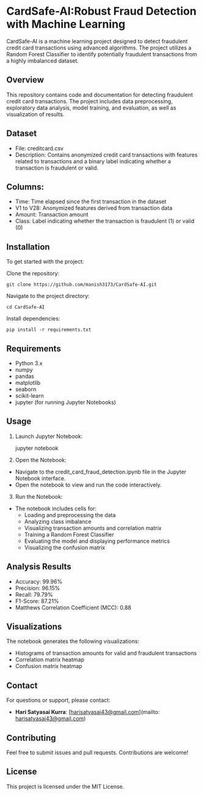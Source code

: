 # CardSafe-AI:Robust Fraud Detection with Machine Learning



CardSafe-AI is a machine learning project designed to detect fraudulent credit card transactions using advanced algorithms. The project utilizes a Random Forest Classifier to identify potentially fraudulent transactions from a highly imbalanced dataset.

## Overview
This repository contains code and documentation for detecting fraudulent credit card transactions. The project includes data preprocessing, exploratory data analysis, model training, and evaluation, as well as visualization of results.

## Dataset

- File: creditcard.csv
- Description: Contains anonymized credit card transactions with features related to transactions and a binary label 
 indicating whether a transaction is fraudulent or valid.

## Columns:

- Time: Time elapsed since the first transaction in the dataset
- V1 to V28: Anonymized features derived from transaction data
- Amount: Transaction amount
- Class: Label indicating whether the transaction is fraudulent (1) or valid (0)

## Installation
To get started with the project:

Clone the repository:

    git clone https://github.com/manish3173/CardSafe-AI.git
Navigate to the project directory:


    cd CardSafe-AI
Install dependencies:


    pip install -r requirements.txt


## Requirements
- Python 3.x
- numpy
- pandas
- matplotlib
- seaborn
- scikit-learn
- jupyter (for running Jupyter Notebooks)

## Usage
1. Launch Jupyter Notebook:

   jupyter notebook
   
3. Open the Notebook:

- Navigate to the credit_card_fraud_detection.ipynb file in the Jupyter Notebook interface.
- Open the notebook to view and run the code interactively.
  
3. Run the Notebook:

- The notebook includes cells for:
  - Loading and preprocessing the data
  - Analyzing class imbalance
  - Visualizing transaction amounts and correlation matrix
  - Training a Random Forest Classifier
  - Evaluating the model and displaying performance metrics
  - Visualizing the confusion matrix

## Analysis Results
- Accuracy: 99.96%
- Precision: 96.15%
- Recall: 79.79%
- F1-Score: 87.21%
- Matthews Correlation Coefficient (MCC): 0.88

## Visualizations

The notebook generates the following visualizations:

- Histograms of transaction amounts for valid and fraudulent transactions
- Correlation matrix heatmap
- Confusion matrix heatmap

## Contact
For questions or support, please contact:

- **Hari Satyasai Kurra**: [harisatyasai43@gmail.com](mailto: harisatyasai43@gmail.com)
  
## Contributing
Feel free to submit issues and pull requests. Contributions are welcome!


## License
This project is licensed under the MIT License.
